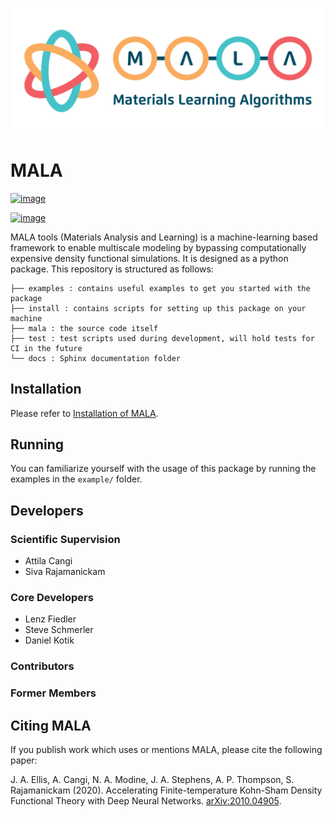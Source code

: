 ![image](./docs/source/img/logos/mala_horizontal.png)

# MALA

[![image](https://github.com/mala-project/mala/actions/workflows/gh-pages.yml/badge.svg)](https://mala-project.github.io/mala/)

[![image](https://img.shields.io/badge/License-BSD%203--Clause-blue.svg)](https://opensource.org/licenses/BSD-3-Clause)

MALA tools (Materials Analysis and Learning) is a machine-learning based
framework to enable multiscale modeling by bypassing computationally
expensive density functional simulations. It is designed as a python
package. This repository is structured as follows:

```
├── examples : contains useful examples to get you started with the package
├── install : contains scripts for setting up this package on your machine
├── mala : the source code itself
├── test : test scripts used during development, will hold tests for CI in the future
└── docs : Sphinx documentation folder
```

## Installation

Please refer to [Installation of MALA](docs/source/install/README.md).

## Running

You can familiarize yourself with the usage of this package by running
the examples in the `example/` folder.

## Developers
### Scientific Supervision

- Attila Cangi
- Siva Rajamanickam

### Core Developers

- Lenz Fiedler
- Steve Schmerler
- Daniel Kotik

### Contributors


### Former Members



## Citing MALA

If you publish work which uses or mentions MALA, please cite the following paper:

J. A. Ellis, A. Cangi,  N. A. Modine, J. A. Stephens, A. P. Thompson,
S. Rajamanickam (2020). Accelerating Finite-temperature
Kohn-Sham Density Functional Theory with Deep Neural Networks.
[arXiv:2010.04905](https://arxiv.org/abs/2010.04905).
